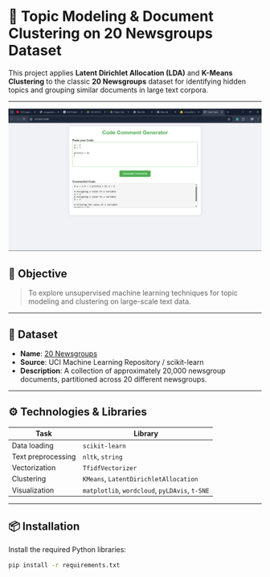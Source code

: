 # 🧠 Topic Modeling & Document Clustering on 20 Newsgroups Dataset

This project applies **Latent Dirichlet Allocation (LDA)** and **K-Means Clustering** to the classic **20 Newsgroups** dataset for identifying hidden topics and grouping similar documents in large text corpora.

---

![Project UI](https://github.com/raushankumar620/code-comment-generator/blob/main/Screenshot%202025-03-12%20154557.png)

## 🚀 Objective

> To explore unsupervised machine learning techniques for topic modeling and clustering on large-scale text data.

---

## 📂 Dataset

- **Name**: [20 Newsgroups](http://archive.ics.uci.edu/ml/datasets/Twenty+Newsgroups)
- **Source**: UCI Machine Learning Repository / scikit-learn
- **Description**: A collection of approximately 20,000 newsgroup documents, partitioned across 20 different newsgroups.

---

## ⚙️ Technologies & Libraries

| Task | Library |
|------|---------|
| Data loading | `scikit-learn` |
| Text preprocessing | `nltk`, `string` |
| Vectorization | `TfidfVectorizer` |
| Clustering | `KMeans`, `LatentDirichletAllocation` |
| Visualization | `matplotlib`, `wordcloud`, `pyLDAvis`, `t-SNE` |

---

## 📦 Installation

Install the required Python libraries:

```bash
pip install -r requirements.txt
